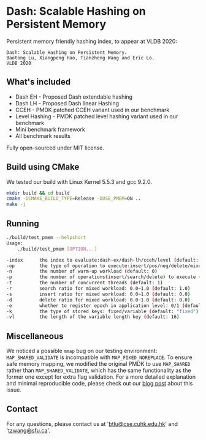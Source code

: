 # Dash: Scalable Hashing on Persistent Memory

Persistent memory friendly hashing index, to appear at VLDB 2020:

````
Dash: Scalable Hashing on Persistent Memory.
Baotong Lu, Xiangpeng Hao, Tianzheng Wang and Eric Lo.
VLDB 2020
````


## What's included

- Dash EH - Proposed Dash extendable hashing
- Dash LH - Proposed Dash linear Hashing
- CCEH - PMDK patched CCEH variant used in our benchmark
- Level Hashing - PMDK patched level hashing variant used in our benchmark
- Mini benchmark framework
- All benchmark results

Fully open-sourced under MIT license.


## Build using CMake

We tested our build with Linux Kernel 5.5.3 and gcc 9.2.0.

```bash
mkdir build && cd build
cmake -DCMAKE_BUILD_TYPE=Release -DUSE_PMEM=ON .. 
make -j
```

## Running

```bash
./build/test_pmem --helpshort
Usage: 
    ./build/test_pmem [OPTION...]

-index      the index to evaluate:dash-ex/dash-lh/cceh/level (default: "dash-ex")
-op         the type of operation to execute:insert/pos/neg/delete/mixed (default: "full")
-n          the number of warm-up workload (default: 0)
-p          the number of operations(insert/search/delete) to execute (default: 20000000)
-t          the number of concurrent threads (default: 1)
-r          search ratio for mixed workload: 0.0~1.0 (default: 1.0)
-s          insert ratio for mixed workload: 0.0~1.0 (default: 0.0)
-d          delete ratio for mixed workload: 0.0~1.0 (default: 0.0)
-e          whether to register epoch in application level: 0/1 (default: 0)
-k          the type of stored keys: fixed/variable (default: "fixed")
-vl         the length of the variable length key (default: 16)
```

## Miscellaneous

We noticed a possible `mmap` bug on our testing environment: `MAP_SHARED_VALIDATE` is incompatible with `MAP_FIXED_NOREPLACE`.
To ensure safe memory mapping, we modified the original PMDK to use `MAP_SHARED` rather than `MAP_SHARED_VALIDATE`, which has the same functionality as the former one except for extra flag validation.
For a more detailed explanation and minimal reproducible code, please check out our [blog post](https://blog.haoxp.xyz/posts/mmap-bug/) about this issue.

## Contact

For any questions, please contact us at 'btlu@cse.cuhk.edu.hk' and 'tzwang@sfu.ca'.
